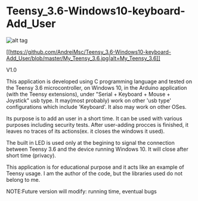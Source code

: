 # Teensy_3.6-Windows10-keyboard-Add_User


![alt tag](https://raw.githubusercontent.com/AndreiMsc/Teensy_3.6-Windows10-keyboard-Add_User/blob/master/My_Teensy_3.6.jpg)

[[https://github.com/AndreiMsc/Teensy_3.6-Windows10-keyboard-Add_User/blob/master/My_Teensy_3.6.jpg|alt=My_Teensy_3.6]]

V1.0

 This application is developed using C programming language and tested on the Teensy 3.6 microcontroller, on Windows 10, in the Arduino application (with the Teensy extensions), under "Serial + Keyboard + Mouse + Joystick" usb type. It may(most probably) work on other 'usb type' configurations which include 'Keyboard'. It also may work on other OSes.

 Its purpose is to add an user in a short time. It can be used with various purposes including security tests. After user-adding procces is finished, it leaves no traces of its actions(ex. it closes the windows it used).
 
 The built in LED is used only at the begining to signal the connection between Teensy 3.6 and the device running Windows 10. It will close after short time (privacy).
 
 This application is for educational purpose and it acts like an example of Teensy usage. I am the author of the code, but the libraries used do not belong to me.

NOTE:Future version will modify: running time, eventual bugs

